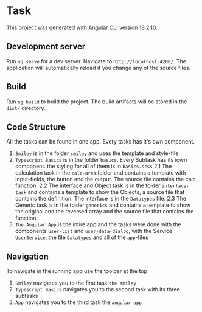 # Task

This project was generated with [Angular CLI](https://github.com/angular/angular-cli) version 18.2.10.

## Development server

Run `ng serve` for a dev server. Navigate to `http://localhost:4200/`. The application will automatically reload if you change any of the source files.

## Build

Run `ng build` to build the project. The build artifacts will be stored in the `dist/` directory.

## Code Structure

All the tasks can be found in one app. Every tasks has it's own component.
  1. `Smiley` is in the folder `smiley` and uses the template and style-file
  2. `Typescript Basics` is in the folder `basics`. Every Subtask has its iown component. the styling for all of them is in `basics.scss`
     2.1 The calculation task in the `calc-area` folder and contains a template with input-fields, the button and the output. The source file contains the calc function.
     2.2 The interface and Object task is in the folder `interface-task` and contains a template to show the Objects, a source file that contains the definition. The interface is in the `Datatypes` file.
     2.3 The Generic task is in the folder `generics` and contains a template to show the original and the reversed array and the source file that contains the function.
  4. `The Angular App` is the intire app and the tasks were done with the components `user-list` and `user-data-dialog`, with the Service `UserService`, the file `Datatypes` and all of the `app`-files

## Navigation

To navigate in the running app use the toolpar at the top

  1. `Smiley` navigates you to the first task `the smiley `
  2. `Typescript Basics` navigates you to the second task with its three subtasks
  3. `App` navigates you to the third task the `angular app`


